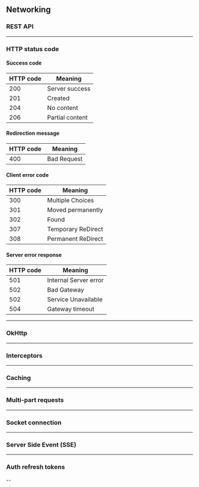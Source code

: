 ## Networking


### REST API


---

### HTTP status code

#### Success code

| HTTP code | Meaning         | 
|-----------|-----------------|
| 200       | Server success  | 
| 201       | Created         |
| 204       | No content      |
| 206       | Partial content |


#### Redirection message

| HTTP code | Meaning              | 
|-----------|----------------------|
| 400       | Bad Request          | 

#### Client error code

| HTTP code | Meaning            | 
|-----------|--------------------|
| 300       | Multiple Choices   | 
| 301       | Moved permanently  |
| 302       | Found              |
| 307       | Temporary ReDirect |
| 308       | Permanent ReDirect |


#### Server error response

| HTTP code | Meaning               | 
|-----------|-----------------------|
| 501       | Internal Server error | 
| 502       | Bad Gateway           |
| 502       | Service Unavailable   |
| 504       | Gateway timeout       |


---

### OkHttp

---
### Interceptors

---
### Caching

---
### Multi-part requests

---
### Socket connection

---
### Server Side Event (SSE)

---
### Auth refresh tokens

--